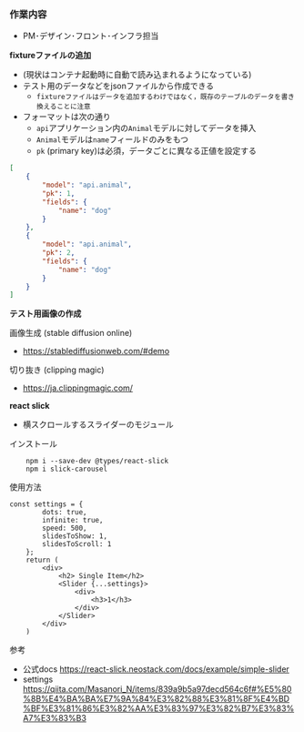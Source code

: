 ### 作業内容
- PM･デザイン･フロント･インフラ担当

**fixtureファイルの追加**
- (現状はコンテナ起動時に自動で読み込まれるようになっている)
- テスト用のデータなどをjsonファイルから作成できる
    - `fixtureファイルはデータを追加するわけではなく，既存のテーブルのデータを書き換えることに注意`
- フォーマットは次の通り
    - `api`アプリケーション内の`Animal`モデルに対してデータを挿入
    - `Animal`モデルは`name`フィールドのみをもつ
    - `pk` (primary key)は必須，データごとに異なる正値を設定する

```api/fixtures/animal.json
[
    {
        "model": "api.animal",
        "pk": 1,
        "fields": {
            "name": "dog"
        }
    },
    {
        "model": "api.animal",
        "pk": 2,
        "fields": {
            "name": "dog"
        }
    }
]
```

**テスト用画像の作成**

画像生成 (stable diffusion online)
- https://stablediffusionweb.com/#demo

切り抜き (clipping magic)
- https://ja.clippingmagic.com/

**react slick**
- 横スクロールするスライダーのモジュール

インストール
```
    npm i --save-dev @types/react-slick
    npm i slick-carousel
```

使用方法
```
const settings = {
        dots: true,
        infinite: true,
        speed: 500,
        slidesToShow: 1,
        slidesToScroll: 1
    };
    return (
        <div>
            <h2> Single Item</h2>
            <Slider {...settings}>
                <div>
                    <h3>1</h3>
                </div>
            </Slider>
        </div>
    )
```

参考
- 公式docs https://react-slick.neostack.com/docs/example/simple-slider
- settings https://qiita.com/Masanori_N/items/839a9b5a97decd564c6f#%E5%80%8B%E4%BA%BA%E7%9A%84%E3%82%88%E3%81%8F%E4%BD%BF%E3%81%86%E3%82%AA%E3%83%97%E3%82%B7%E3%83%A7%E3%83%B3